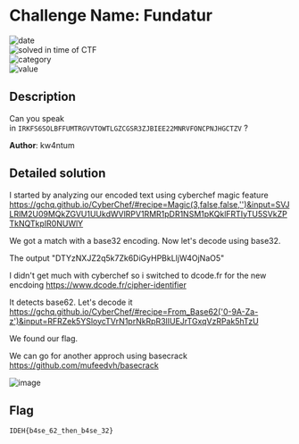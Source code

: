 # Challenge Name: Fundatur


![date](https://img.shields.io/badge/date-26.02.2023-brightgreen.svg)  
![solved in time of CTF](https://img.shields.io/badge/solved-in%20time%20of%20CTF-brightgreen.svg)   
![category](https://img.shields.io/badge/category-Cryptography-blueviolet.svg)   
![value](https://img.shields.io/badge/value-75-blue.svg)  


## Description

Can you speak in `IRKFS6SOLBFFUMTRGVVTOWTLGZCGSR3ZJBIEE22MNRVFONCPNJHGCTZV` ?

**Author**: kw4ntum

## Detailed solution 

I started by analyzing our encoded text using cyberchef magic feature https://gchq.github.io/CyberChef/#recipe=Magic(3,false,false,'')&input=SVJLRlM2U09MQkZGVU1UUkdWVlRPV1RMR1pDR1NSM1pKQklFRTIyTU5SVkZPTkNQTkpIR0NUWlY  

We got a match with a base32 encoding. Now let's decode using base32. 

The output "DTYzNXJZ2q5k7Zk6DiGyHPBkLljW4OjNaO5" 

I didn't get much with cyberchef so i switched to dcode.fr for the new encdoing https://www.dcode.fr/cipher-identifier

It detects base62. Let's decode it https://gchq.github.io/CyberChef/#recipe=From_Base62('0-9A-Za-z')&input=RFRZek5YSloycTVrN1prNkRpR3lIUEJrTGxqVzRPak5hTzU

We found our flag. 

We can go for another approch using basecrack https://github.com/mufeedvh/basecrack

![image](https://user-images.githubusercontent.com/72421091/221588657-6c00f95c-6615-4796-943f-d7d046198769.png)


## Flag

```
IDEH{b4se_62_then_b4se_32}
```
